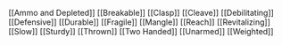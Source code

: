 [[Ammo and Depleted]]
[[Breakable]]
[[Clasp]]
[[Cleave]]
[[Debilitating]]
[[Defensive]]
[[Durable]]
[[Fragile]]
[[Mangle]]
[[Reach]]
[[Revitalizing]]
[[Slow]]
[[Sturdy]]
[[Thrown]]
[[Two Handed]]
[[Unarmed]]
[[Weighted]]
